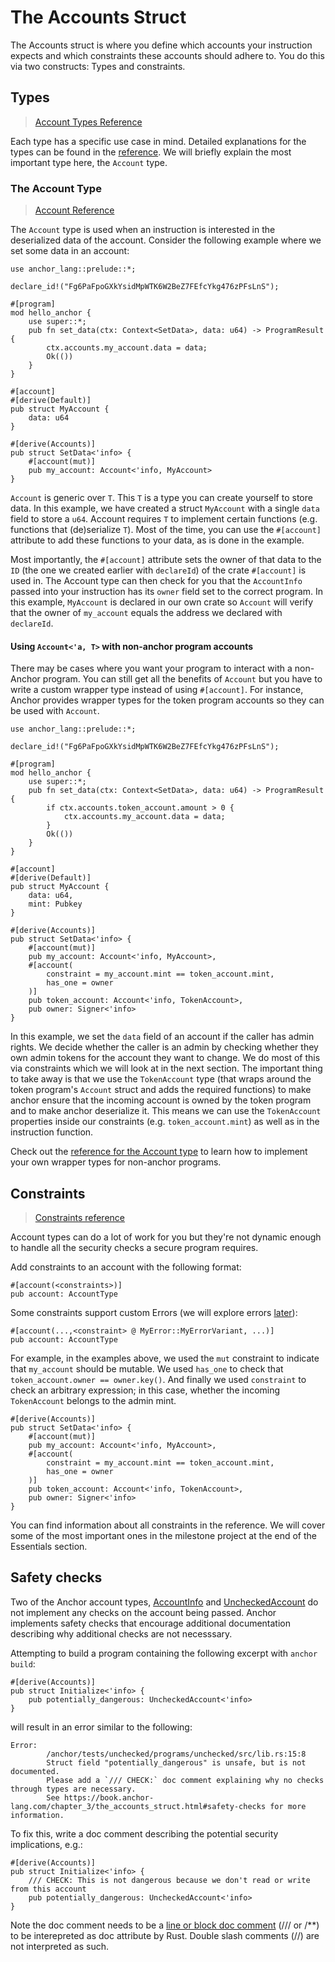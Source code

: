 # The Accounts Struct

The Accounts struct is where you define which accounts your instruction expects and which constraints these accounts should adhere to. You do this via two constructs: Types and constraints.

## Types

> [Account Types Reference](https://docs.rs/anchor-lang/latest/anchor_lang/accounts/index.html)

Each type has a specific use case in mind. Detailed explanations for the types can be found in the [reference](https://docs.rs/anchor-lang/latest/anchor_lang/accounts/index.html). We will briefly explain the most important type here, the `Account` type.

### The Account Type

> [Account Reference](https://docs.rs/anchor-lang/latest/anchor_lang/accounts/account/struct.Account.html)

The `Account` type is used when an instruction is interested in the deserialized data of the account. Consider the following example where we set some data in an account:

```rust,ignore
use anchor_lang::prelude::*;

declare_id!("Fg6PaFpoGXkYsidMpWTK6W2BeZ7FEfcYkg476zPFsLnS");

#[program]
mod hello_anchor {
    use super::*;
    pub fn set_data(ctx: Context<SetData>, data: u64) -> ProgramResult {
        ctx.accounts.my_account.data = data;
        Ok(())
    }
}

#[account]
#[derive(Default)]
pub struct MyAccount {
    data: u64
}

#[derive(Accounts)]
pub struct SetData<'info> {
    #[account(mut)]
    pub my_account: Account<'info, MyAccount>
}
```

`Account` is generic over `T`. This `T` is a type you can create yourself to store data. In this example, we have created a struct `MyAccount` with a single `data` field to store a `u64`. Account requires `T` to implement certain functions (e.g. functions that (de)serialize `T`). Most of the time, you can use the `#[account]` attribute to add these functions to your data, as is done in the example.

Most importantly, the `#[account]` attribute sets the owner of that data to the `ID` (the one we created earlier with `declareId`) of the crate `#[account]` is used in. The Account type can then check for you that the `AccountInfo` passed into your instruction has its `owner` field set to the correct program. In this example, `MyAccount` is declared in our own crate so `Account` will verify that the owner of `my_account` equals the address we declared with `declareId`.

#### Using `Account<'a, T>` with non-anchor program accounts

There may be cases where you want your program to interact with a non-Anchor program. You can still get all the benefits of `Account` but you have to write a custom wrapper type instead of using `#[account]`. For instance, Anchor provides wrapper types for the token program accounts so they can be used with `Account`.

```rust,ignore
use anchor_lang::prelude::*;

declare_id!("Fg6PaFpoGXkYsidMpWTK6W2BeZ7FEfcYkg476zPFsLnS");

#[program]
mod hello_anchor {
    use super::*;
    pub fn set_data(ctx: Context<SetData>, data: u64) -> ProgramResult {
        if ctx.accounts.token_account.amount > 0 {
            ctx.accounts.my_account.data = data;
        }
        Ok(())
    }
}

#[account]
#[derive(Default)]
pub struct MyAccount {
    data: u64,
    mint: Pubkey
}

#[derive(Accounts)]
pub struct SetData<'info> {
    #[account(mut)]
    pub my_account: Account<'info, MyAccount>,
    #[account(
        constraint = my_account.mint == token_account.mint,
        has_one = owner
    )]
    pub token_account: Account<'info, TokenAccount>,
    pub owner: Signer<'info>
}
```

In this example, we set the `data` field of an account if the caller has admin rights. We decide whether the caller is an admin by checking whether they own admin tokens for the account they want to change. We do most of this via constraints which we will look at in the next section.
The important thing to take away is that we use the `TokenAccount` type (that wraps around the token program's `Account` struct and adds the required functions) to make anchor ensure that the incoming account is owned by the token program and to make anchor deserialize it. This means we can use the `TokenAccount` properties inside our constraints (e.g. `token_account.mint`) as well as in the instruction function.

Check out the [reference for the Account type](https://docs.rs/anchor-lang/latest/anchor_lang/struct.Account.html) to learn how to implement your own wrapper types for non-anchor programs.

## Constraints

> [Constraints reference](https://docs.rs/anchor-lang/latest/anchor_lang/derive.Accounts.html)

Account types can do a lot of work for you but they're not dynamic enough to handle all the security checks a secure program requires.

Add constraints to an account with the following format:

```rust,ignore
#[account(<constraints>)]
pub account: AccountType
```

Some constraints support custom Errors (we will explore errors [later](./errors.md)):

```rust,ignore
#[account(...,<constraint> @ MyError::MyErrorVariant, ...)]
pub account: AccountType
```

For example, in the examples above, we used the `mut` constraint to indicate that `my_account` should be mutable. We used `has_one` to check that `token_account.owner == owner.key()`. And finally we used `constraint` to check an arbitrary expression; in this case, whether the incoming `TokenAccount` belongs to the admin mint.

```rust,ignore
#[derive(Accounts)]
pub struct SetData<'info> {
    #[account(mut)]
    pub my_account: Account<'info, MyAccount>,
    #[account(
        constraint = my_account.mint == token_account.mint,
        has_one = owner
    )]
    pub token_account: Account<'info, TokenAccount>,
    pub owner: Signer<'info>
}
```

You can find information about all constraints in the reference. We will cover some of the most important ones in the milestone project at the end of the Essentials section.

## Safety checks

Two of the Anchor account types, [AccountInfo](https://docs.rs/anchor-lang/latest/anchor_lang/accounts/account_info/index.html) and [UncheckedAccount](https://docs.rs/anchor-lang/latest/anchor_lang/accounts/unchecked_account/index.html) do not implement any checks on the account being passed. Anchor implements safety checks that encourage additional documentation describing why additional checks are not necesssary.

Attempting to build a program containing the following excerpt with `anchor build`:

```rust,ignore
#[derive(Accounts)]
pub struct Initialize<'info> {
    pub potentially_dangerous: UncheckedAccount<'info>
}
```

will result in an error similar to the following:

```
Error:
        /anchor/tests/unchecked/programs/unchecked/src/lib.rs:15:8
        Struct field "potentially_dangerous" is unsafe, but is not documented.
        Please add a `/// CHECK:` doc comment explaining why no checks through types are necessary.
        See https://book.anchor-lang.com/chapter_3/the_accounts_struct.html#safety-checks for more information.
```

To fix this, write a doc comment describing the potential security implications, e.g.:

```rust,ignore
#[derive(Accounts)]
pub struct Initialize<'info> {
    /// CHECK: This is not dangerous because we don't read or write from this account
    pub potentially_dangerous: UncheckedAccount<'info>
}
```

Note the doc comment needs to be a [line or block doc comment](https://doc.rust-lang.org/reference/comments.html#doc-comments) (/// or /\*\*) to be interepreted as doc attribute by Rust. Double slash comments (//) are not interpreted as such.
